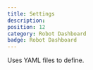 ```yaml
---
title: Settings
description: 
position: 12
category: Robot Dashboard
badge: Robot Dashboard
---
```


Uses YAML files to define.

